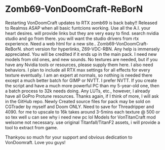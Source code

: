 # Zomb69-VonDoomCraft-ReBorN
Restarting VonDoomCraft updates to RTX zomb69 is back baby!!
Released to Realmss ASAP when all basic funtcions working.
Use all the A.I. your heart desires. will provide links but they are very easy to find. search nvidia studio and go from there. you will want the studio drivers from rtx experience.
Need a web html for a new site.. Zomb69-VonDoomCraft-ReBorN.  short version for hyperlinks,  Z69-VDC-RBN.
Any help is immensely appreciated. You will be credited if it ends up in the main pack. I need new models from old ones, and new sounds. No textures are needed, but if you have any Nvidia tools or resources, please supply them here. I also need behaviors. I plan to include all RTX max settings for all effects for every texture eventually. I am an expert at normals, so nothing is needed there except a much better batch for GIMP or NVTT. I prefer NVTT. If you create the script and have a much more powerful PC than my 5-year-old one, then a batch process to 32k needs doing. Any LUTs, etc., however, I already have all GoPro Protune resources. Thanks again, if I think of more, I will ask in the GitHub repo.
Newly Created source files for pack may be sold on CGTrader by myself and Doom ONLY.
Need to save for Threadripper and 4090.
for me to upscale to 16k takes around 3-5mins each texture @ 500 or so tex well u can see why i need new pc lol
Models for VonTitanCraft mod welsome not necessary.
use original Titanfall/TitanF2 assets, i will provide a tool to extract from game.

Thankyou so much for your support and obvious dedication to VonDoomraft. 
Love you guys!
